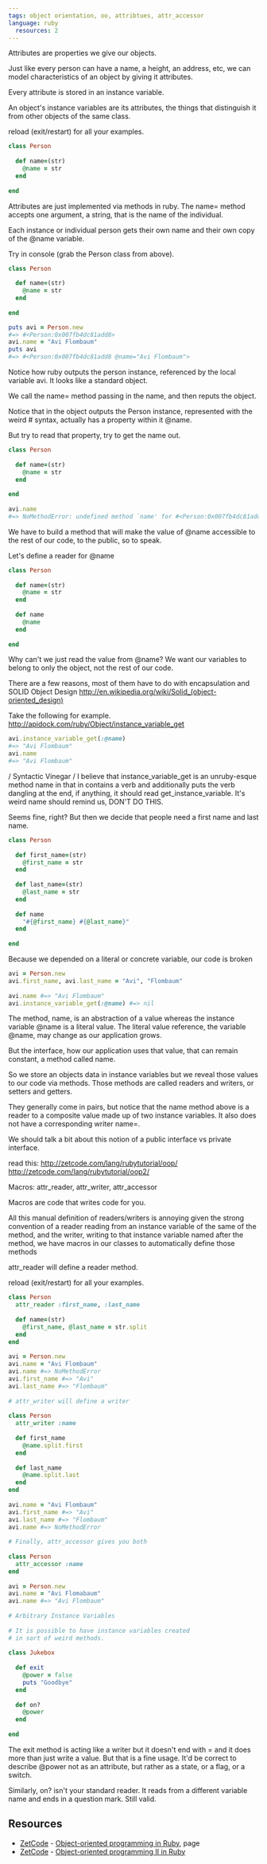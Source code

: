 ```yaml
---
tags: object orientation, oo, attribtues, attr_accessor
language: ruby
  resources: 2
---
```


Attributes are properties we give our objects.
 
Just like every person can have a name,
a height, an address, etc, we can model
characteristics of an object by giving it
attributes.
 
Every attribute is stored in an instance variable.
 
An object's instance variables are its attributes,
the things that distinguish it from other objects
of the same class.
 
reload (exit/restart) for all your examples.

```ruby 
class Person
 
  def name=(str)
    @name = str
  end
 
end
```
 
Attributes are just implemented via methods in ruby.
The name= method accepts one argument, a string,
that is the name of the individual.
 
Each instance or individual person gets their own
name and their own copy of the @name variable.
 
Try in console (grab the Person class from above).
 
```ruby
class Person
 
  def name=(str)
    @name = str
  end
 
end

puts avi = Person.new
#=> #<Person:0x007fb4dc81add8>
avi.name = "Avi Flombaum"
puts avi
#=> #<Person:0x007fb4dc81add8 @name="Avi Flombaum">
```

Notice how ruby outputs the person instance,
referenced by the local variable avi.
It looks like a standard object.
 
We call the name= method passing in the name,
and then reputs the object.
 
Notice that in the object outputs the Person
instance, represented with the weird #<Object>
syntax, actually has a property within it
@name.
 
But try to read that property, try to get
the name out.
 
```ruby
class Person
 
  def name=(str)
    @name = str
  end
 
end
 
avi.name
#=> NoMethodError: undefined method `name' for #<Person:0x007fb4dc81add8 @name="Avi Flombaum">
```

We have to build a method that will make the value
of @name accessible to the rest of our code,
to the public, so to speak.
 
Let's define a reader for @name
 

```ruby
class Person
 
  def name=(str)
    @name = str
  end
 
  def name
    @name
  end
 
end
```

Why can't we just read the
value from @name? We want our variables to belong
to only the object, not the rest of our code.
 
There are a few reasons, most of them have to do
with encapsulation and SOLID Object Design
http://en.wikipedia.org/wiki/Solid_(object-oriented_design)
 
Take the following for example.
http://apidock.com/ruby/Object/instance_variable_get

```ruby
avi.instance_variable_get(:@name)
#=> "Avi Flombaum"
avi.name
#=> "Avi Flombaum"
```

/ Syntactic Vinegar /
I believe that instance_variable_get is an
unruby-esque method name in that in contains
a verb and additionally puts the verb
dangling at the end, if anything, it should
read get_instance_variable. It's weird name
should remind us, DON'T DO THIS.
 
Seems fine, right?
But then we decide that people need a first name
and last name.
 
```ruby
class Person
 
  def first_name=(str)
    @first_name = str
  end
 
  def last_name=(str)
    @last_name = str
  end
 
  def name
    "#{@first_name} #{@last_name}"
  end
 
end
```
 
Because we depended on a literal or concrete
variable, our code is broken
 
```ruby
avi = Person.new
avi.first_name, avi.last_name = "Avi", "Flombaum"
 
avi.name #=> "Avi Flombaum"
avi.instance_variable_get(:@name) #=> nil
```

The method, name, is an abstraction of a value
whereas the instance variable @name is a literal
value. The literal value reference, the variable
@name, may change as our application grows.
 
But the interface, how our application uses
that value, that can remain constant, a method
called name.
 
So we store an objects data in instance variables
but we reveal those values to our code
via methods. Those methods are called readers and
writers, or setters and getters.
 
They generally come in pairs, but notice that
the name method above is a reader to a composite
value made up of two instance variables. It
also does not have a corresponding writer
name=.
 
We should talk a bit about this notion of a public
interface vs private interface.
 
read this:
http://zetcode.com/lang/rubytutorial/oop/
http://zetcode.com/lang/rubytutorial/oop2/
 
Macros: attr_reader, attr_writer, attr_accessor
 
Macros are code that writes code for you.
 
All this manual definition of readers/writers
is annoying given the strong convention
of a reader reading from an instance variable
of the same of the method, and the writer, writing
to that instance variable named after the method,
we have macros in our classes to automatically
define those methods
 
attr_reader will define a reader method.
 
reload (exit/restart) for all your examples.
 
```ruby
class Person
  attr_reader :first_name, :last_name
 
  def name=(str)
    @first_name, @last_name = str.split
  end
end
 
avi = Person.new
avi.name = "Avi Flombaum"
avi.name #=> NoMethodError
avi.first_name #=> "Avi"
avi.last_name #=> "Flombaum"
 
# attr_writer will define a writer
 
class Person
  attr_writer :name
 
  def first_name
    @name.split.first
  end
 
  def last_name
    @name.split.last
  end
end
 
avi.name = "Avi Flombaum"
avi.first_name #=> "Avi"
avi.last_name #=> "Flombaum"
avi.name #=> NoMethodError
 
# Finally, attr_accessor gives you both
 
class Person
  attr_accessor :name
end
 
avi = Person.new
avi.name = "Avi Flomabaum"
avi.name #=> "Avi Flombaum"
 
# Arbitrary Instance Variables
 
# It is possible to have instance variables created
# in sort of weird methods.
 
class Jukebox
 
  def exit
    @power = false
    puts "Goodbye"
  end
 
  def on?
    @power
  end
 
end
```

The exit method is acting like a writer
but it doesn't end with =
and it does more than just write a value.
But that is a fine usage. It'd be correct
to describe @power not as an attribute, but rather
as a state, or a flag, or a switch.
 
Similarly, on? isn't your standard reader.
It reads from a different variable name
and ends in a question mark. Still valid.
## Resources
* [ZetCode](http://zetcode.com/) - [Object-oriented programming in Ruby](http://zetcode.com/lang/rubytutorial/oop/), page 
* [ZetCode](http://zetcode.com/) - [Object-oriented programming II in Ruby](http://zetcode.com/lang/rubytutorial/oop2/)

